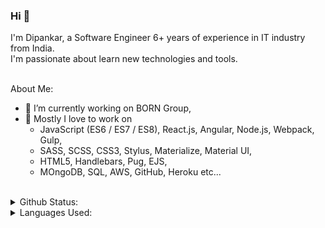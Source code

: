 ### Hi 👋

I'm Dipankar, a Software Engineer 6+ years of experience in IT industry from India.<br/>I'm passionate about learn new technologies and tools.

<br/>
About Me:

- 🔭 I’m currently working on BORN Group,
- 🌱 Mostly I love to work on
  - JavaScript (ES6 / ES7 / ES8), React.js, Angular, Node.js, Webpack, Gulp,
  - SASS, SCSS, CSS3, Stylus, Materialize, Material UI,
  - HTML5, Handlebars, Pug, EJS,
  - MOngoDB, SQL, AWS, GitHub, Heroku etc...
    <br/><br/>

<details>
  <summary>Github Status:</summary>
  <img src="https://github-readme-stats.vercel.app/api?username=DipankarHalder&&show_icons=true&title_color=222222&icon_color=03A87C&text_color=555555&bg_color=ffffff">
</details>

<details>
  <summary>Languages Used:</summary>
  <img src="https://github-readme-stats.vercel.app/api/top-langs/?username=DipankarHalder&layout=compact&bg_color=ffffff&text_color=333333">
</details>
